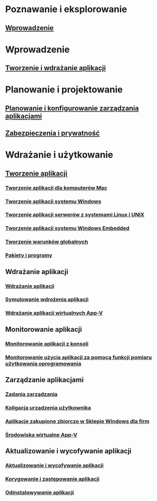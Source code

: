 # Poznawanie i eksplorowanie
## [Wprowadzenie](understand/introduction-to-application-management.md)

# Wprowadzenie
## [Tworzenie i wdrażanie aplikacji](get-started/create-and-deploy-an-application.md)

# Planowanie i projektowanie
## [Planowanie i konfigurowanie zarządzania aplikacjami](plan-design/plan-for-and-configure-application-management.md)
## [Zabezpieczenia i prywatność](plan-design/security-and-privacy-for-application-management.md)

# Wdrażanie i użytkowanie

## [Tworzenie aplikacji](deploy-use/create-applications.md)
### [Tworzenie aplikacji dla komputerów Mac](get-started/creating-mac-computer-applications.md)
### [Tworzenie aplikacji systemu Windows](get-started/creating-windows-applications.md)
### [Tworzenie aplikacji serwerów z systemami Linux i UNIX](get-started/creating-linux-and-unix-server-applications.md)
### [Tworzenie aplikacji systemu Windows Embedded](get-started/creating-windows-embedded-applications.md)
### [Tworzenie warunków globalnych](deploy-use/create-global-conditions.md)
### [Pakiety i programy](deploy-use/packages-and-programs.md)

## Wdrażanie aplikacji
### [Wdrażanie aplikacji](deploy-use/deploy-applications.md)
### [Symulowanie wdrożenia aplikacji](deploy-use/simulate-application-deployments.md)
### [Wdrażanie aplikacji wirtualnych App-V](get-started/deploying-app-v-virtual-applications.md)

## Monitorowanie aplikacji
### [Monitorowanie aplikacji z konsoli](deploy-use/monitor-applications-from-the-console.md)
### [Monitorowanie użycia aplikacji za pomocą funkcji pomiaru użytkowania oprogramowania](deploy-use/monitor-app-usage-with-software-metering.md)

## Zarządzanie aplikacjami
### [Zadania zarządzania](deploy-use/management-tasks-applications.md)
### [Koligacja urządzenia użytkownika](deploy-use/link-users-and-devices-with-user-device-affinity.md)
### [Aplikacje zakupione zbiorczo w Sklepie Windows dla firm](deploy-use/manage-apps-from-the-windows-store-for-business.md)
### [Środowiska wirtualne App-V](deploy-use/create-app-v-virtual-environments.md)

## Aktualizowanie i wycofywanie aplikacji
### [Aktualizowanie i wycofywanie aplikacji](deploy-use/update-and-retire-applications.md)
### [Korygowanie i zastępowanie aplikacji](deploy-use/revise-and-supersede-applications.md)
### [Odinstalowywanie aplikacji](deploy-use/uninstall-applications.md)
